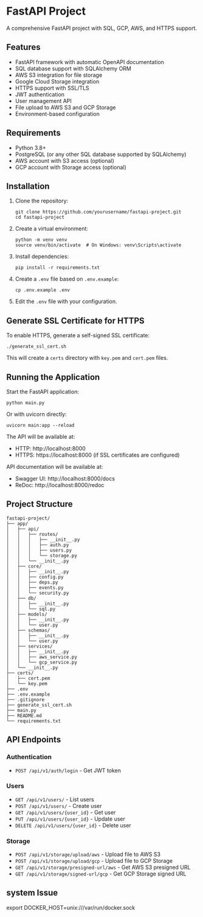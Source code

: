 # FastAPI Project

A comprehensive FastAPI project with SQL, GCP, AWS, and HTTPS support.

## Features

- FastAPI framework with automatic OpenAPI documentation
- SQL database support with SQLAlchemy ORM
- AWS S3 integration for file storage
- Google Cloud Storage integration
- HTTPS support with SSL/TLS
- JWT authentication
- User management API
- File upload to AWS S3 and GCP Storage
- Environment-based configuration

## Requirements

- Python 3.8+
- PostgreSQL (or any other SQL database supported by SQLAlchemy)
- AWS account with S3 access (optional)
- GCP account with Storage access (optional)

## Installation

1. Clone the repository:
   ```
   git clone https://github.com/yourusername/fastapi-project.git
   cd fastapi-project
   ```

2. Create a virtual environment:
   ```
   python -m venv venv
   source venv/bin/activate  # On Windows: venv\Scripts\activate
   ```

3. Install dependencies:
   ```
   pip install -r requirements.txt
   ```

4. Create a `.env` file based on `.env.example`:
   ```
   cp .env.example .env
   ```

5. Edit the `.env` file with your configuration.

## Generate SSL Certificate for HTTPS

To enable HTTPS, generate a self-signed SSL certificate:

```
./generate_ssl_cert.sh
```

This will create a `certs` directory with `key.pem` and `cert.pem` files.

## Running the Application

Start the FastAPI application:

```
python main.py
```

Or with uvicorn directly:

```
uvicorn main:app --reload
```

The API will be available at:
- HTTP: http://localhost:8000
- HTTPS: https://localhost:8000 (if SSL certificates are configured)

API documentation will be available at:
- Swagger UI: http://localhost:8000/docs
- ReDoc: http://localhost:8000/redoc

## Project Structure

```
fastapi-project/
├── app/
│   ├── api/
│   │   ├── routes/
│   │   │   ├── __init__.py
│   │   │   ├── auth.py
│   │   │   ├── users.py
│   │   │   └── storage.py
│   │   └── __init__.py
│   ├── core/
│   │   ├── __init__.py
│   │   ├── config.py
│   │   ├── deps.py
│   │   ├── events.py
│   │   └── security.py
│   ├── db/
│   │   ├── __init__.py
│   │   └── sql.py
│   ├── models/
│   │   ├── __init__.py
│   │   └── user.py
│   ├── schemas/
│   │   ├── __init__.py
│   │   └── user.py
│   ├── services/
│   │   ├── __init__.py
│   │   ├── aws_service.py
│   │   └── gcp_service.py
│   └── __init__.py
├── certs/
│   ├── cert.pem
│   └── key.pem
├── .env
├── .env.example
├── .gitignore
├── generate_ssl_cert.sh
├── main.py
├── README.md
└── requirements.txt
```

## API Endpoints

### Authentication
- `POST /api/v1/auth/login` - Get JWT token

### Users
- `GET /api/v1/users/` - List users
- `POST /api/v1/users/` - Create user
- `GET /api/v1/users/{user_id}` - Get user
- `PUT /api/v1/users/{user_id}` - Update user
- `DELETE /api/v1/users/{user_id}` - Delete user

### Storage
- `POST /api/v1/storage/upload/aws` - Upload file to AWS S3
- `POST /api/v1/storage/upload/gcp` - Upload file to GCP Storage
- `GET /api/v1/storage/presigned-url/aws` - Get AWS S3 presigned URL
- `GET /api/v1/storage/signed-url/gcp` - Get GCP Storage signed URL

## system Issue
export DOCKER_HOST=unix:///var/run/docker.sock
